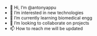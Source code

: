 - 👋 Hi, I’m @antonyappu
- 👀 I’m interested in new technologies
- 🌱 I’m currently learning biomedical engg
- 💞️ I’m looking to collaborate on projects
- 📫 How to reach me will be updated

<!---
antonyappu/antonyappu is a ✨ special ✨ repository because its `README.md` (this file) appears on your GitHub profile.
You can click the Preview link to take a look at your changes.
--->
